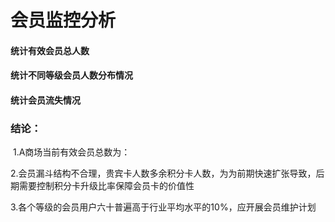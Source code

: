 # 会员监控分析

#### 	统计有效会员总人数

#### 	统计不同等级会员人数分布情况

#### 	统计会员流失情况





### 结论：

​	1.A商场当前有效会员总数为：

​	2.会员漏斗结构不合理，贵宾卡人数多余积分卡人数，为为前期快速扩张导致，后期需要控制积分卡升级比率保障会员卡的价值性

​	3.各个等级的会员用户六十普遍高于行业平均水平的10%，应开展会员维护计划